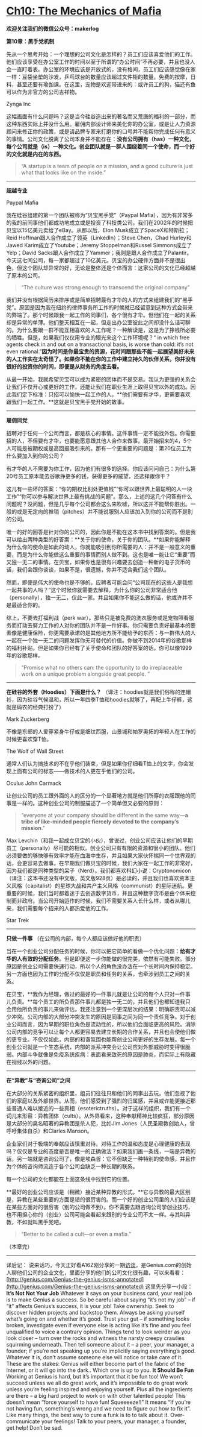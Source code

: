 # [Ch10: The Mechanics of Mafia](http://maker4ever.com/2014/12/ch10/ "Ch 10: The Mechanics of Mafia")

**欢迎关注我们的微信公众号：makerlog**

**第10章：黑手党机制**

先从一个思考开始：一个理想的公司文化是怎样的？员工们应该喜爱他们的工作。他们应该享受在办公室工作的时间以至于所谓的“办公时间”不再必要，并且也没人会一直盯着表。办公室的环境应该是开放式的，没有格间，员工们应该感觉像在家一样：豆袋坐垫的沙发，乒乓球台的数量应该超过文件柜的数量。免费的按摩，日料，甚至还要有瑜伽课。在这里，宠物是欢迎带进来的：或许员工的狗，猫还有鱼可以作为非官方的公司吉祥物。

Zynga Inc

这幅画面有什么问题吗？这是当今硅谷造出来的著名而又荒唐的福利的一部分，而这种东西实际上并没什么用。雇佣内部设计师来美化你的办公室，或是让人力资源顾问来修正你的政策，或是请品牌专家来打磨你的口号并不能帮你完成任何有意义的事情。公司文化脱离了公司本身并不能存在：**没有公司拥有（has）一种文化，每个公司就是（is）一种文化。创业团队就是一群人围绕着同一个使命，而一个好的文化就是内在的东西。**

> “A startup is a team of people on a mission, and a good culture is just what that looks like on the inside.”

* * *

**超越专业**

Paypal Mafia

我在硅谷组建的第一个团队被称为“贝宝黑手党”（Paypal Mafia），因为有非常多的我的前同事他们都成功地成立或是投资了科技类公司。我们在2002年的时候把贝宝以15亿美元卖给了eBay。从那以后，Elon Musk成立了SpaceX和特斯拉；Reid Hoffman跟人合作成立了领英（LinkedIn）；Steve Chen，Chad Hurley和Jawed Karim成立了Youtube；Jeremy Stoppelman和Russel Simmons成立了Yelp；David Sacks跟人合作成立了Yammer；我则是跟人合作成立了Palantir。今天这七间公司，每一家都超过了10亿美元。贝宝的办公硬件方面并不是很出色，但这个团队却异常的好，无论是整体还是个体而言：这家公司的文化已经超越了原本的公司。

> “The culture was strong enough to transcend the original company”

我们并没有根据简历来排序或是简单招聘最有才华的人的方式来组建我们的“黑手党”。原因是因为我在纽约的律师事务所工作的时候就已经留意到这种方式会带来的弊端了。那个时候跟我一起工作的同事们，各个很有才华。但他们在一起的关系却是异常的单薄。他们整天相互在一起，但走出办公室彼此之间却没什么话可聊的。为什么要跟一群不能互相喜欢的人工作呢？一种解读是，这是为了挣钱所必要的牺牲。但是，如果我们仅仅用专业的眼光来这个工作环境呢？“ in which free agents check in and out on a transactional basis, is worse than cold: it’s not even rational.”**因为时间是你最宝贵的资源，花时间跟那些不能一起展望美好未来的人工作实在太奇怪了。如果你不能在你的工作中建立持久的伙伴关系，你并没有很好的投资你的时间，即便是从财务的角度去看。**

从最一开始，我就希望贝宝可以成为紧密的团体而不是交易。我认为更强的关系会让我们不仅开心或更好的工作，还能让我们在职业生涯上取得贝宝以外的成功。因此我们定下标准：只招可以愉快一起工作的人。**他们需要有才华，更需要喜欢跟我们一起工作。**这就是贝宝黑手党开始的故事。

* * *

**雇佣同党**

招聘对于任何一个公司而言，都是核心的事情。这件事情一定不能找外包。你需要招的人，不但要有才华，也要能愿意跟其他人合作来做事。最开始招来的4，5个人可能是被期权或是高回报吸引来的。那有一个更重要的问题是：第20位员工为什么要加入到你的公司？

有才华的人不需要为你工作，因为他们有很多的选择。你应该问问自己：为什么第20号员工原本能去谷歌挣更多的钱，获得更多的威望，还选择跟你干？

这儿有一些坏的答案：“你的期权比别处更值钱”“你可以跟世界上最聪明的人一块工作”“你可以参与解决世界上最有挑战的问题”。那么，上述的这几个问答有什么问题呢？没问题，但是几乎每个公司都会这么来吹嘘，所以这并不能帮你胜出。一般的或是无定向的推销（pitches）并不能说服别人应该加入到你的公司而不是别的公司。

唯一的好的回答是针对你的公司的，因此你是不能在这本书中找到答案的。但是我可以给出两种类型的好答案：**关于你的使命，关于你的团队。**如果你能解释为什么你的使命是如此的动人，你就能吸引到你所需要的人：并不是一般意义的重要，而是为什么你能做这么重要的事情而别人做不到。这也是唯一能让它“重要”而又独一无二的事情。在贝宝，如果你也是很有兴趣要去创造一种新的电子货币的话，我们会跟你谈谈，如果不是，很遗憾，你并不适合我们这个团队。

然而，即便是伟大的使命也是不够的。应聘者可能会问“公司现在的这些人是我想一起共事的人吗？”这个时候你就需要去解释，为什么你的公司非常适合他（personally），独一无二，仅此一家。并且如果你不能这么做的话，他或许并不是最适合你的。

综上，不要去打福利战（perk war）。那些只是被免费的洗衣服务或是宠物照看服务而打动去努力工作的人对你的团队并不是一件好事。你只需要负责好最基本的要素像是健康保险，你更需要承诺的是其他地方所不能给予的东西：与一群伟大的人一起在一个独一无二的问题发挥你无可替代的价值。你做不到2014年的谷歌那样的福利补贴，但是如果你已经有了关于使命和团队的好答案的话，你可以像1999年的谷歌那样。

> “Promise what no others can: the opportunity to do irreplaceable work on a unique problem alongside great people. ”

* * *

**在硅谷的外套（Hoodies）下面是什么？** （译注：hoodies就是我们俗称的连帽衫，因为硅谷气候温和，所以一年四季T恤和hoodies就够了，再配上牛仔裤，这就是码农的经典打扮了）

Mark Zuckerberg

不像是东部的人爱穿紧身牛仔或是细纹西服，山景城和帕罗奥拓的年轻人在工作的时候更喜欢穿T恤。

The Wolf of Wall Street

通常人们认为搞技术的不在乎他们装束，但是如果你仔细看T恤上的文字，你会发现上面有公司的标志——做技术的人更在乎他们的公司。

Oculus John Carmack

让创业公司的员工跟外面的人的区分的一个显著地方就是他们所穿的衣服跟他的同事是一样的。这种创业公司的制服描述了一个简单但又必要的原则：

> “everyone at your company should be different in the same way—**a tribe of like-minded people fiercely devoted to the company’s mission**.”

Max Levchin（和我一起成立贝宝的小伙），曾说过，创业公司应该让他们的早期员工（personally）尽可能的相似。创业公司只有有限的资源和很小的团队。他们必须要做的够快够有效率才能在血海中生存，并且如果大家伙怀揣同一个世界观的话，会更容易去做事。在早期我们做贝宝的时候，我们大家在一起工作的非常好，因为我们都是同种类型的呆子（Nerd）。我们都喜欢科幻小说：Cryptonomicon（译注：这本书还没有中文版，英文版928页）是必读的，并且我们也喜欢资本主义风格（capitalist）的星球大战和共产主义风格（communist）的星际迷航。更重要的时候，我们当时都着迷于去创造数字货币，并且这种数字货币是由个体来控制而非政府。当公司开始运作的时候，我们不需要关系人长什么样，或者从哪儿来，我们需要每个招来的人都热爱他的工作。

Star Trek

* * *

**只做一件事** （在公司的内部，每个人都应该做好他的职责）

当在一个创业公司分配任务的时候，你可以把它简单的看做一个优化问题：**给有才华的人有效的分配任务**。但是即便这一步你能做的很完美，依然有可能失败。部分原因是创业公司需要快速行动，所以个人的角色没办法在一个长时间内保持稳定。另一方面也因为工作的分配不仅仅是职员和任务的关系，也牵涉到员工之间的关系。

在贝宝，**我作为经理，做过的最好的一件事儿就是让公司的每个人只对一件事儿负责。**每个员工的所负责那件事儿都是独一无二的，并且他们也都知道我只会用他所负责的事儿来做评估。我还注意到一个更深层次的结果：明确职责可以减少冲突。公司内部的大部分冲突发生的原因是同事之间为同一个责任竞争。对于创业公司而言，因为早期的职位角色是流动性的，所以他们会面临更高的风险。消除公司内部的竞争可以让每个人都更容易去建立长期的合作关系，并且也会使他们做的更专业。不仅仅如此，内部的和谐氛围也能帮创业公司更好的生存发展。每一个创业公司就是一个生态系统，内部的派系冲突会让公司应对外部威胁时变得很脆弱。内部斗争就像是免疫系统疾病：表面看来致死的原因是肺炎，而实际上有隐藏在视线以外的问题。

* * *

**在“异教”与“咨询公司”之间**

在大部分的关系紧密的组织里，组员们往往只和他们的同事出去玩。他们忽视了他们的家庭以及外部世界。从而，他们感受到了强烈的归属感，并且或许能更接近那些普通人难以接近的一些真相（esoterictruths）。对于这样的组织，我们有一个词儿来形容：异教团体（cults）。从外界看来，这种奉献精神比较疯狂，部分原因是大部分的臭名昭著的异教团是杀人犯，比如Jim Jones（人民圣殿教创始人，曾呼吁集体自杀）和Clarles Manson。

企业家们对于极端的奉献应该慎重对待。对待工作的温和态度是心理健康的表现吗？仅仅是专业的态度是否是唯一的正确做法？如果我们画一条线，一端是异教的话，另一端就是咨询公司了，像是埃森哲：它不但缺乏一种特别的使命感，并且作为个体的咨询师流连于各个公司会缺乏一种长期的联系。

每一个公司的文化都能在上面这条线中找到它的位置。

**最好的创业公司应该是（稍微）接近某种异教的形式。**它与异教的最大区别是，异教在某些重要的方面是错的很厉害的。而一个好的创业公司里的人们应该是在某些方面对的很厉害（别的公司做不到）。你不需要去跟咨询公司学创业技巧，也不用担心你的（创业）公司可能会看起来跟别的专业公司不太一样。与其叫异教，不如就叫黑手党吧。

> “Better to be called a cult—or even a mafia.”

（本章完）

* * *

译后记： 说来话巧，今天正好看A16Z刚分享的一期[访谈](http://a16z.com/2014/11/28/a16z-podcast-guiding-startup-culture-the-genius-isms/)，是Genius.com的创始人聊他们公司的企业文化，里面分享的他们的公司文化很有趣，可以来看看： [http://genius.com/Genius-the-genius-isms-annotated](http://genius.com/Genius-the-genius-isms-annotated) 这里先分享一小段： **It’s Not Not Your Job** Whatever it says on your business card, your real job is to make Genius a success. So be careful about saying “it’s not my job” – if “it” affects Genius’s success, it is your job! Take ownership. Seek to discover hidden projects and backstop them. Always be asking yourself what’s going on and whether it’s good. Trust your gut – if something looks broken, investigate even if everyone else is acting like it’s fine and you feel unqualified to voice a contrary opinion. Things tend to look weirder as you look closer – turn over the rocks and witness the narsty creepy crawlies squirming underneath. Then tell someone about it – a peer, your manager, a founder; if you’re not speaking up you’re implicitly saying everything’s good. Whatever it is, don’t assume someone else will notice or take care of it. These are the stakes: Genius will either become part of the fabric of the Internet, or it will go into the dark.. Which one is up to you. **It Should Be Fun** Working at Genius is hard, but it’s important that it be fun too! We won’t succeed unless we all do great work, and it’s impossible to do great work unless you’re feeling inspired and enjoying yourself. Plus all the ingredients are there – a big hard project to work on with other talented people! This doesn’t mean “force yourself to have fun! Squeeeeze!!” It means “If you’re not having fun, something’s wrong and we need to figure out how to fix it”. Like many things, the best way to cure a funk is to to talk about it. Over-communicate your feelings! Talk to your peers, your manager, a founder, get help! Don’t be sad.